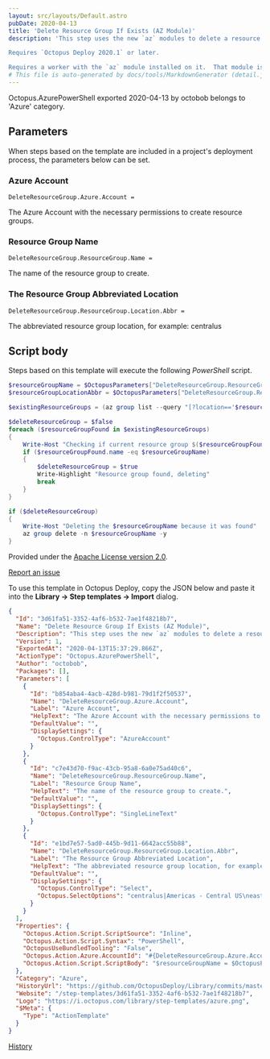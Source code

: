 ```yaml
---
layout: src/layouts/Default.astro
pubDate: 2020-04-13
title: 'Delete Resource Group If Exists (AZ Module)'
description: 'This step uses the new `az` modules to delete a resource group if it exist.  

Requires `Octopus Deploy 2020.1` or later.

Requires a worker with the `az` module installed on it.  That module is not bundled with Octopus Deploy.'
# This file is auto-generated by docs/tools/MarkdownGenerator (detail.js)
---
```


Octopus.AzurePowerShell exported 2020-04-13 by octobob belongs to 'Azure' category.

## Parameters

When steps based on the template are included in a project's deployment process, the parameters below can be set.


<div class="param">

### Azure Account

`DeleteResourceGroup.Azure.Account = `

The Azure Account with the necessary permissions to create resource groups.

</div>
        
<div class="param">

### Resource Group Name

`DeleteResourceGroup.ResourceGroup.Name = `

The name of the resource group to create.

</div>
        
<div class="param">

### The Resource Group Abbreviated Location

`DeleteResourceGroup.ResourceGroup.Location.Abbr = `

The abbreviated resource group location, for example: centralus

</div>
        

## Script body

Steps based on this template will execute the following *PowerShell* script.

```PowerShell
$resourceGroupName = $OctopusParameters["DeleteResourceGroup.ResourceGroup.Name"]
$resourceGroupLocationAbbr = $OctopusParameters["DeleteResourceGroup.ResourceGroup.Location.Abbr"]

$existingResourceGroups = (az group list --query "[?location=='$resourceGroupLocationAbbr']") | ConvertFrom-JSON

$deleteResourceGroup = $false
foreach ($resourceGroupFound in $existingResourceGroups)
{	
	Write-Host "Checking if current resource group $($resourceGroupFound.name) matches $resourceGroupName"
    if ($resourceGroupFound.name -eq $resourceGroupName)
    {
    	$deleteResourceGroup = $true
    	Write-Highlight "Resource group found, deleting"
    	break
    }
}

if ($deleteResourceGroup)
{
	Write-Host "Deleting the $resourceGroupName because it was found"
	az group delete -n $resourceGroupName -y
}
```

Provided under the [Apache License version 2.0](https://github.com/OctopusDeploy/Library/blob/master/LICENSE.txt).

[Report an issue](https://github.com/OctopusDeploy/Library/issues/new?assignees=&labels=&projects=&template=bug-report.yml&title=Issue%20with%20Delete%20Resource%20Group%20If%20Exists%20(AZ%20Module)&step-template=Delete%20Resource%20Group%20If%20Exists%20(AZ%20Module))

<div class="get-json">

To use this template in Octopus Deploy, copy the JSON below and paste it into the **Library → Step templates → Import** dialog.

```json
{
  "Id": "3d61fa51-3352-4af6-b532-7ae1f48218b7",
  "Name": "Delete Resource Group If Exists (AZ Module)",
  "Description": "This step uses the new `az` modules to delete a resource group if it exist.  \n\nRequires `Octopus Deploy 2020.1` or later.\n\nRequires a worker with the `az` module installed on it.  That module is not bundled with Octopus Deploy.",
  "Version": 1,
  "ExportedAt": "2020-04-13T15:37:29.866Z",
  "ActionType": "Octopus.AzurePowerShell",
  "Author": "octobob",
  "Packages": [],
  "Parameters": [
    {
      "Id": "b854aba4-4acb-428d-b981-79d1f2f50537",
      "Name": "DeleteResourceGroup.Azure.Account",
      "Label": "Azure Account",
      "HelpText": "The Azure Account with the necessary permissions to create resource groups.",
      "DefaultValue": "",
      "DisplaySettings": {
        "Octopus.ControlType": "AzureAccount"
      }
    },
    {
      "Id": "c7e43d70-f9ac-43cb-95a8-6a0e75ad40c6",
      "Name": "DeleteResourceGroup.ResourceGroup.Name",
      "Label": "Resource Group Name",
      "HelpText": "The name of the resource group to create.",
      "DefaultValue": "",
      "DisplaySettings": {
        "Octopus.ControlType": "SingleLineText"
      }
    },
    {
      "Id": "e1bd7e57-5ad0-445b-9d11-6642acc55b88",
      "Name": "DeleteResourceGroup.ResourceGroup.Location.Abbr",
      "Label": "The Resource Group Abbreviated Location",
      "HelpText": "The abbreviated resource group location, for example: centralus",
      "DefaultValue": "",
      "DisplaySettings": {
        "Octopus.ControlType": "Select",
        "Octopus.SelectOptions": "centralus|Americas - Central US\neastus|Americas - East US\neastus2|Americas - East US 2\nnorthcentralus|Americas - North Central US\nsouthcentralus|Americas - South Central US\nwestus|Americas - West US\nwestus2|Americas - West US 2\nwestcentralus|Americas - West Central US\ncanadacentral|Americas - Canada Central\ncanadaeast|Americas - Canada East\nbrazilsouth|Americas - Brazil South\neastasia|Asia Pacific - East Asia\nsoutheastasia|Asia Pacific - Southeast Asia\naustraliacentral|Asia Pacific - Australia Central\naustraliacentral2|Asia Pacific - Australia Central 2\naustraliaeast|Asia Pacific - Australia East\naustraliasoutheast|Asia Pacific - Australia Southeast\nchinaeast|Asia Pacific - China East\nchinaeast2|Asia Pacific - China East 2\nchinanorth|Asia Pacific - China North\nchinanorth2|Asia Pacific - China North 2\ncentralindia|Asia Pacific - Central India\nsouthindia|Asia Pacific - South India\nwestindia|Asia Pacific - West India\njapaneast|Asia Pacific - Japan East\njapanwest|Asia Pacific - Japan West\nkoreacentral|Asia Pacific - Korea Central\nkoreasouth|Asia Pacific - Korea South\nnortheurope|Europe - North Europe\nwesteurope|Europe - West Europe\nfrancecentral|Europe - France Central\nfrancesouth|Europe - France South\ngermanynorth|Europe - Germany North\ngermanywestcentral|Europe - Germany West Central\nnorwayeast|Europe - Norway East\nnorwaywest|Europe - Norway West\nspaincentral|Europe - Spain Central\nswitzerlandnorth|Europe - Switzerland North\nswitzerlandwest|Europe - Switzerland West\nuksouth|Europe - UK South\nukwest|Europe - UK West\nsouthafricanorth|Middle East and Africa - South Africa North\nsouthafricawest|Middle East and Africa - South Africa West\nuaecentral|Middle East and Africa - UAE Central\nuaenorth|Middle East and Africa - UAE North"
      }
    }
  ],
  "Properties": {
    "Octopus.Action.Script.ScriptSource": "Inline",
    "Octopus.Action.Script.Syntax": "PowerShell",
    "OctopusUseBundledTooling": "False",
    "Octopus.Action.Azure.AccountId": "#{DeleteResourceGroup.Azure.Account}",
    "Octopus.Action.Script.ScriptBody": "$resourceGroupName = $OctopusParameters[\"DeleteResourceGroup.ResourceGroup.Name\"]\n$resourceGroupLocationAbbr = $OctopusParameters[\"DeleteResourceGroup.ResourceGroup.Location.Abbr\"]\n\n$existingResourceGroups = (az group list --query \"[?location=='$resourceGroupLocationAbbr']\") | ConvertFrom-JSON\n\n$deleteResourceGroup = $false\nforeach ($resourceGroupFound in $existingResourceGroups)\n{\t\n\tWrite-Host \"Checking if current resource group $($resourceGroupFound.name) matches $resourceGroupName\"\n    if ($resourceGroupFound.name -eq $resourceGroupName)\n    {\n    \t$deleteResourceGroup = $true\n    \tWrite-Highlight \"Resource group found, deleting\"\n    \tbreak\n    }\n}\n\nif ($deleteResourceGroup)\n{\n\tWrite-Host \"Deleting the $resourceGroupName because it was found\"\n\taz group delete -n $resourceGroupName -y\n}"
  },
  "Category": "Azure",
  "HistoryUrl": "https://github.com/OctopusDeploy/Library/commits/master/step-templates//opt/buildagent/work/75443764cd38076d/step-templates/azure-delete-resource-group-az-module.json",
  "Website": "/step-templates/3d61fa51-3352-4af6-b532-7ae1f48218b7",
  "Logo": "https://i.octopus.com/library/step-templates/azure.png",
  "$Meta": {
    "Type": "ActionTemplate"
  }
}
```

[History](https://github.com/OctopusDeploy/Library/commits/master/step-templates/https://github.com/OctopusDeploy/Library/commits/master/step-templates//opt/buildagent/work/75443764cd38076d/step-templates/azure-delete-resource-group-az-module.json)

</div>
